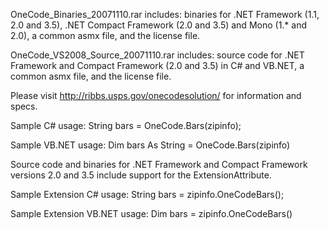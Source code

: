 OneCode_Binaries_20071110.rar includes:
binaries for .NET Framework (1.1, 2.0 and 3.5), .NET Compact Framework (2.0 and 3.5) and Mono (1.* and 2.0),
a common asmx file,
and the license file.

OneCode_VS2008_Source_20071110.rar includes:
source code for .NET Framework and Compact Framework (2.0 and 3.5) in C# and VB.NET,
a common asmx file,
and the license file.

Please visit http://ribbs.usps.gov/onecodesolution/ for information and specs.

Sample C# usage:
String bars = OneCode.Bars(zipinfo);

Sample VB.NET usage:
Dim bars As String = OneCode.Bars(zipinfo)

Source code and binaries for .NET Framework and Compact Framework versions 2.0 and 3.5 include support for the ExtensionAttribute.

Sample Extension C# usage:
String bars = zipinfo.OneCodeBars();

Sample Extension VB.NET usage:
Dim bars = zipinfo.OneCodeBars()
